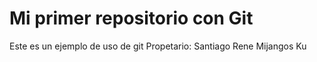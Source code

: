 # Mi primer repositorio con Git
Este es un ejemplo de uso de git
Propetario: Santiago Rene Mijangos Ku
